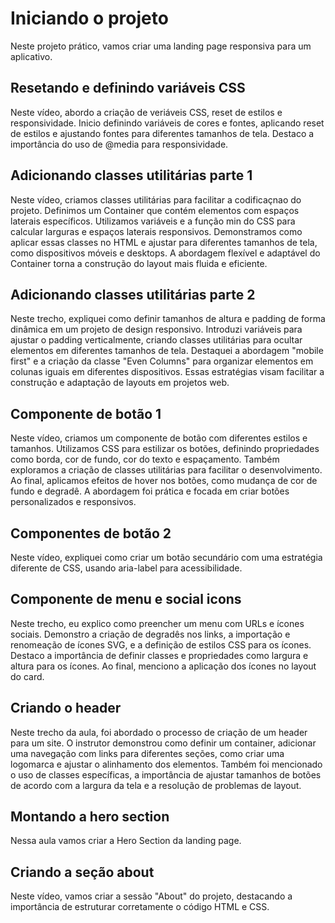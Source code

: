 # Iniciando o projeto
Neste projeto prático, vamos criar uma landing page responsiva para um aplicativo.

## Resetando e definindo variáveis CSS
Neste vídeo, abordo a criação de veriáveis CSS, reset de estilos e responsividade. Inicio definindo variáveis de cores e fontes, aplicando reset de estilos e ajustando fontes para diferentes tamanhos de tela. Destaco a importância do uso de @media para responsividade.

## Adicionando classes utilitárias parte 1
Neste vídeo, criamos classes utilitárias para facilitar a codificaçnao do projeto. Definimos um Container que contém elementos com espaços laterais específicos. Utilizamos variáveis e a função min do CSS para calcular larguras e espaços laterais responsivos. Demonstramos como aplicar essas classes no HTML e ajustar para diferentes tamanhos de tela, como dispositivos móveis e desktops. A abordagem flexível e adaptável do Container torna a construção do layout mais fluida e eficiente.

## Adicionando classes utilitárias parte 2
Neste trecho, expliquei como definir tamanhos de altura e padding de forma dinâmica em um projeto de design responsivo. Introduzi variáveis para ajustar o padding verticalmente, criando classes utilitárias para ocultar elementos em diferentes tamanhos de tela. Destaquei a abordagem "mobile first" e a criação da classe "Even Columns" para organizar elementos em colunas iguais em diferentes dispositivos. Essas estratégias visam facilitar a construção e adaptação de layouts em projetos web.

## Componente de botão 1
Neste vídeo, criamos um componente de botão com diferentes estilos e tamanhos. Utilizamos CSS para estilizar os botões, definindo propriedades como borda, cor de fundo, cor do texto e espaçamento. Também exploramos a criação de classes utilitárias para facilitar o desenvolvimento. Ao final, aplicamos efeitos de hover nos botões, como mudança de cor de fundo e degradê. A abordagem foi prática e focada em criar botões personalizados e responsivos.

## Componentes de botão 2
Neste vídeo, expliquei como criar um botão secundário com uma estratégia diferente de CSS, usando aria-label para acessibilidade.

## Componente de menu e social icons
Neste trecho, eu explico como preencher um menu com URLs e ícones sociais. Demonstro a criação de degradês nos links, a importação e renomeação de ícones SVG, e a definição de estilos CSS para os ícones. Destaco a importância de definir classes e propriedades como largura e altura para os ícones. Ao final, menciono a aplicação dos ícones no layout do card.

## Criando o header
Neste trecho da aula, foi abordado o processo de criação de um header para um site. O instrutor demonstrou como definir um container, adicionar uma navegação com links para diferentes seções, como criar uma logomarca e ajustar o alinhamento dos elementos. Também foi mencionado o uso de classes específicas, a importância de ajustar tamanhos de botões de acordo com a largura da tela e a resolução de problemas de layout.

## Montando a hero section
Nessa aula vamos criar a Hero Section da landing page.

## Criando a seção about
Neste vídeo, vamos criar a sessão "About" do projeto, destacando a importância de estruturar corretamente o código HTML e CSS. 
